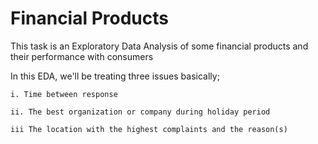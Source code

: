 # Financial Products

This task is an Exploratory Data Analysis of some financial products and their performance with consumers

In this EDA, we'll be treating three issues basically;

    i. Time between response

    ii. The best organization or company during holiday period

    iii The location with the highest complaints and the reason(s)
